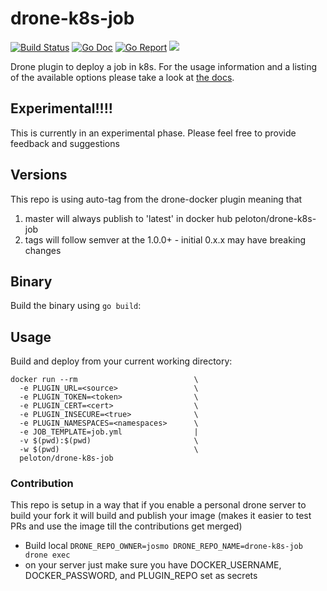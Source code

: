 # drone-k8s-job

[![Build Status](https://cloud.drone.io/api/badges/josmo/drone-k8s-job/status.svg)](https://cloud.drone.io/josmo/drone-k8s-job)
[![Go Doc](https://godoc.org/github.com/josmo/drone-k8s-job?status.svg)](http://godoc.org/github.com/josmo/drone-k8s-job)
[![Go Report](https://goreportcard.com/badge/github.com/josmo/drone-k8s-job)](https://goreportcard.com/report/github.com/josmo/drone-k8s-job)
[![](https://images.microbadger.com/badges/image/peloton/drone-k8s-job.svg)](https://microbadger.com/images/peloton/drone-k8s-job "Get your own image badge on microbadger.com")

Drone plugin to deploy a job in k8s. For the usage information and a listing of the available options please take a look at [the docs](DOCS.md).
 
## Experimental!!!!

This is currently in an experimental phase. Please feel free to provide feedback and suggestions

## Versions

This repo is using auto-tag from the drone-docker plugin meaning that

 1. master will always publish to 'latest' in docker hub peloton/drone-k8s-job
 1. tags will follow semver at the 1.0.0+ - initial 0.x.x may have breaking changes

## Binary

Build the binary using `go build`:

## Usage

Build and deploy from your current working directory:

```
docker run --rm                          \
  -e PLUGIN_URL=<source>                 \
  -e PLUGIN_TOKEN=<token>                \
  -e PLUGIN_CERT=<cert>                  \
  -e PLUGIN_INSECURE=<true>              \
  -e PLUGIN_NAMESPACES=<namespaces>      \
  -e JOB_TEMPLATE=job.yml                |
  -v $(pwd):$(pwd)                       \
  -w $(pwd)                              \
  peloton/drone-k8s-job 
```

### Contribution

This repo is setup in a way that if you enable a personal drone server to build your fork it will build and publish your image (makes it easier to test PRs and use the image till the contributions get merged)
 
 * Build local ```DRONE_REPO_OWNER=josmo DRONE_REPO_NAME=drone-k8s-job drone exec```
 * on your server just make sure you have DOCKER_USERNAME, DOCKER_PASSWORD, and PLUGIN_REPO set as secrets
